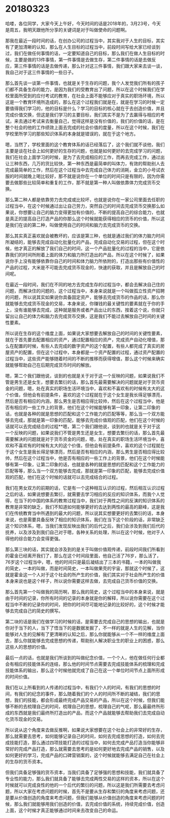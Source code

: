 # 20180323

哈喽，各位同学，大家今天上午好，今天时间的话是2018年的，3月23号，今天是周五，我明天跟他所分享的关键词是对于叫做使命的问题啊。

那我在最近一段时间的话，在创办公司的过程当中，其实我对于人生的目标，其实有了更加清晰的认知，那么在人生目标的过程当中，前段时间写给大家已经谈到过，我们在做任何事情的话，一定要知道自己的目标，那么我们在做人生目标的时候，主要是做的13件事情，第一件事情是去做生存，第二件事情的话是去做反应，第三件事情的话是去做传递，那么针对这三件事情，我们跟大家来去谈一谈，我自己对于这三件事情的一些日子。

那么首先谈一谈第一件事情，也就是关于生存的问题，我个人发觉我们所有的孩子们都不具备生存的能力，是因为我们的受教育出了问题，所以在这个时候我们在学校里面所受到的应付考试的教育，在社会上面不能够应对于真实的职场环境，所以这是一个教育环境所造成的，那么在这个过程我们就是在，就是在学习的时候一定要值得我们学习的，他的目标是什么？学习的目标的核心就在于去创造价值，并且完成价值交换，但这是我们学习的主要目标，我们其实不是为了去赢得与相应的考试，来去通过考试来去衡量自己，觉得这样是没有价值的，我们的价值的话，是在整个社会的他的工作绩效上面去完成的社会价值的度量，所以在这个时候，我们在学校里所学习的那些知识体系的本身就是错误的，就在于这个地方。

嗯，当然了，学校里面的这个教育体系的话已经落后了，这个我们就不谈他，我们主要是谈在社会上如何更好的生存的问题，也就是如何更好的去完成学习的问题，我们在社会上面学习的时候，是为了去完成相应的工作，而再去完成工作，通过出让三种东西，几万的货比较快，第一种东西是最简单的叫体力，有效的帮助别人去完成最简单的工作，然后在这个过程当中去完成自己体力的消耗，金立的小号试衣服的时间就晚上喝比较好，那不就是说你在一个单位的时间只是有限的，因为你需要去做那些比较简单和重复的工作，那不就是第一种人叫做依靠体力完成货币交换。

那么第二种人都是依靠劳力去完成或比较坏，也就是说你在一家公司里面去任职的过程当中，在这个时候通过出让自己劳力，突然自己的时间去完成货币交换那么如果说，你想要让自己的脑力变得更加有价值的，不断的提高自己的综合能力，也就是真正的提高自己打造产品的你那么这个时候就能获得相应的货币的价值，所以这是我们在谈的第二种，叫做使用自己的时间和脑力去完成货币的交换。

那么其实真正喜欢就会被教坏的，应该是第三种，也就是通过我们的体力脑力时间所凝结的，能够去完成自动化批量化的产品，完成自动化交易的过程，但在这个时候，他才真正的解放了我们自己的时间，这一个产品批量化的过程的当中，它是依靠我们的时间所附着上面的体力和脑力所打造出的产品，所以在这个时候了，如果说你手上没有能够依靠你自己的时间和体力脑力所依附的，打造出那些有价值性的产品的过程，大米是不可能去完成货币现金的，快速的获取，并且是解放自己的时间呢。

在最近一段时间，我们在不同的地方去完成生存的过程当中，都会去解决自己住的问题，而解决住的问题的，这个过程当中，本身来说就是一个叫做孤立性资产招聘的问题，所以说其实如果说你具备固定资产，能够去完成货币的作品的话，那么你就能够去完成货币现金的交易，本身来说，你赚钱的最关键性的要素就在于你的手上，没有谁能够去完成，这种就是服务或者产品出让的东西，按着这个说，你就只留出让自己的体力和脑力去完成货币交换，这是我们不能过去解放自己时间的关键性要素。

所以说在生存的这个维度上面，如果说大家想要去解放自己的时间的关键性要素，就在于首先要去配置相应的资产，通过配置相应的资产，完成资产自动化增值，那么在配置的时候，有些人去完成的数字资产的这个配置，有些人都完成了真实的房屋资产的配置，但在这个过程中，本身都是一个资产配置的过程，通过资产配置的过程当中，这些资产能够随着时间的不断的推移而获得增值，那么这个时候来确实就能够帮助自己在后期完成货币时间的解放。

嗯，第二个我们跟他说，谈到的也就是关于对于这一个反映的问题，如果说我们不管是男生还是女生，想要去繁衍的话，那么首先最需要解决的问题就是对于货币资金的问题，嗯，处在真实的职场生活环境当中，喜欢和不喜欢有的时候有太大的这个价值，但他会有前提条件，喜欢的这个过程就在于这个女生是我长得足够漂亮，然后是否有相应的内涵，那么男生是否相应得比较帅，然后在这个过程当中，他是否有相应的一些工作上的背景，他们在这个时候能够有第一印象，让第二印象的话，也就是各种的就是思想的匹配和这个工作能力的匹配等等，那么当一个双方能够去完成，那就是第一印象的匹配，能够去完成价值观的匹配，他们在这个时候的话就可以去完成结合的过程**嗯，第二个我们跟他说，谈到的也就是关于对于这一个反映的问题，如果说我们不管是男生还是女生，想要去繁衍的话，那么首先最需要解决的问题就是对于货币资金的问题，嗯，处在真实的职场生活环境当中，喜欢和不喜欢有的时候有太大的这个价值，但他会有前提条件，喜欢的这个过程就在于这个女生是我长得足够漂亮，然后是否有相应的内涵，那么男生是否相应得比较帅，然后在这个过程当中，他是否有相应的一些工作上的背景，他们在这个时候能够有第一印象，让第二印象的话，也就是各种的就是思想的匹配和这个工作能力的匹配等等，那么当一个双方能够去完成，那就是第一印象的匹配，能够去完成价值观的匹配，他们在这个时候的话就可以去完成结合的过程。

我们在男女双方的前期的话，它是有一个这种相互认识的过程，然后相互认识过程之后的话，如果说想要去繁衍，就需要去学习相应的反应的知识体系，而我个人觉得，在当下的中国的体系的教育过程当中，我们对于两性之间的反演的知识体系的教育是非常的缺乏，我们不知道如何能够更好的去达到两性的最高的巅峰，这是我们在传统教育当中所遇到的最大的问题，所以说其实想要更好的去繁衍的话，本身来说，也是需要具备反映了相应的知识体系，我们在当下这个阶段的话，非常缺乏这个知识体系，嗯，当我们发现反映出我们的后代之后，我们会涉及到我们后代的抚养，以及涉及到我们自己对于嗯，各种关系的处理，所以在这个时候，他对于人得他的综合能力会变得更强。

那么第三块的话，其实就会涉及到的是关于叫做价值观传递，前段时间我们所看到的霍金已经离开我们了，那么在这个时间段里面，他自己活了76岁，那么活了，76岁这个过程当中，嗯，他的时间只是最后凝结出了三本的书籍，一本的叫做我的简史，一本的叫做，而是时间简史，一本叫做果壳的宇宙，那就这个时候了，这就是霍金这一个人对于这个社会的所产生的价值，我们其实对于社会所产生的价值本身来说也是这个样子，所以说你需要这样去做，去完成自己货币价值的交换。

那么首先第一个叫做我的简历啊，那么我的简史，这个过程当中的本身来说，就是由于时间的记录，你所有时间的记录的本身就是你的解释，所以说你需要在这个过程当中不断的记录你的时间，把你的时间尽可能地记录的比较好的，这个时候才能够去完成自己的简史的撰写。

第二块的话是我们在做学习的时候的话，是需要去完成自己的思想的输出，也就是你对于当下的人，当下了悟当下的是数据发掘了，不一样的就是人生的见解，当你能够对人生的见解有了更清晰的认知之后，那么你就能够从一个不一样的维度上面去，那么你就能够去完成思想的传递，帮助别人解决职业生的职业上的困惑，那么这些人的思想的价值。

最后一点的话，也就是我们所谈到的叫做纪念价值，一个个人，他在做任何行业都会有相应的技能体系的连结，那么他的时间节点需要去完成技能体系的梳理和完成技能体系的输出，那么这个时候他就完成了自己在这一个单位时间节点上面所形成的时间价值。

我们在以上所看到的人传递的过程当中，有我们个人的时间，有我们的思想的时间，有我们的纪念的事件，那么随着我们的个人的时间所不断的凝结，我们的思想，我们的技能，都会形成最终完成产品交易的产品，所以在这个时候，但我们能够不断的去梳理自己的时间，梳理自己的思想，梳理自己的气呢，那么最最终所形成的东西就是我们最终所打造出的产品，而这个产品就能够去帮助我们去完成自动化货币现金的交易。

所以说从这个角度来去做反推啊，如果说大家想要在这个社会上的非常好的生存，那么就需要去思考，如何能够记录自己的时间，如何去完成思想的打造，如何去完成技能打造，那么通过四项技能打造的过程当中，如何去完成产品打造当你能够非常好的完成产品打造，那么就需要去思考的是如何更好地去完成产品的销售，以及如何更好的学习，完成产品的口碑营销案的，这个时候就能够去满足自己在社会上的生存的货币资本。

但我们具备足够强的货币资本，当我们具备了足够强的思想和技能，我们就具备了专业性的能力，那么我们就具备了能够去完成两性交易的这样的资本，所以在这个时候就可以完成良性的他的一个后代的繁衍的问题，所以这是我们所需要去考虑问题，所以大家在考虑问题的时候，首先不是要从生存和繁衍的角度来考虑问题，还是要从价值创造的角度来考虑问题，但我们能够从价值创造的角度来考虑问题的时候，那么我们就能够用我们创造的价值，去完成价值的系统，持续完成价值，创造上面，这个时候才真正能够通过时间来去改变自己的命运。
